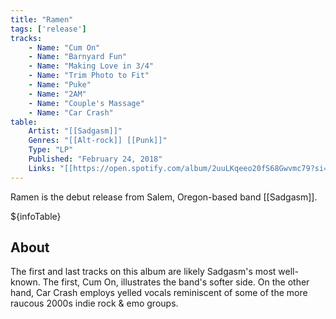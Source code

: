 ```yaml
---
title: "Ramen"
tags: ['release']
tracks:
	- Name: "Cum On"
	- Name: "Barnyard Fun"
	- Name: "Making Love in 3/4"
	- Name: "Trim Photo to Fit"
	- Name: "Puke"
	- Name: "2AM"
	- Name: "Couple's Massage"
	- Name: "Car Crash"
table:
    Artist: "[[Sadgasm]]"
    Genres: "[[Alt-rock]] [[Punk]]"
    Type: "LP"
    Published: "February 24, 2018"
    Links: "[[https://open.spotify.com/album/2uuLKqeeo20fS68Gwvmc79?si=Brku0gcbT0izJIsgCU9UEw | Spotify]]"
---
```


Ramen is the debut release from Salem, Oregon-based band [[Sadgasm]].

${infoTable}

## About

The first and last tracks on this album are likely Sadgasm's most well-known. The first, Cum On, illustrates the band's softer side. On the other hand, Car Crash employs yelled vocals reminiscent of some of the more raucous 2000s indie rock & emo groups.